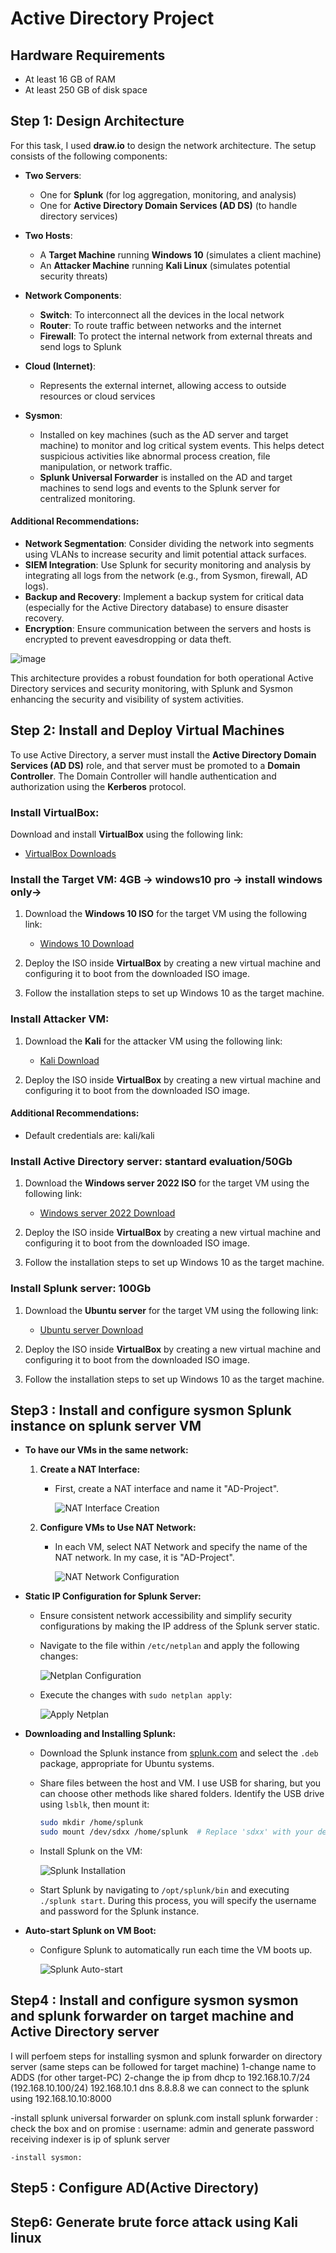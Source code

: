 # Active Directory Project

## Hardware Requirements

- At least 16 GB of RAM
- At least 250 GB of disk space

## Step 1: Design Architecture

For this task, I used **draw.io** to design the network architecture. The setup consists of the following components:

- **Two Servers**:
  - One for **Splunk** (for log aggregation, monitoring, and analysis)
  - One for **Active Directory Domain Services (AD DS)** (to handle directory services)

- **Two Hosts**:
  - A **Target Machine** running **Windows 10** (simulates a client machine)
  - An **Attacker Machine** running **Kali Linux** (simulates potential security threats)

- **Network Components**:
  - **Switch**: To interconnect all the devices in the local network
  - **Router**: To route traffic between networks and the internet
  - **Firewall**: To protect the internal network from external threats and send logs to Splunk 

- **Cloud (Internet)**:
  - Represents the external internet, allowing access to outside resources or cloud services

- **Sysmon**:
  - Installed on key machines (such as the AD server and target machine) to monitor and log critical system events. This helps detect suspicious activities like abnormal process creation, file manipulation, or network traffic.
  - **Splunk Universal Forwarder** is installed on the AD and target machines to send logs and events to the Splunk server for centralized monitoring.

#### Additional Recommendations:
- **Network Segmentation**: Consider dividing the network into segments using VLANs to increase security and limit potential attack surfaces.
- **SIEM Integration**: Use Splunk for security monitoring and analysis by integrating all logs from the network (e.g., from Sysmon, firewall, AD logs).
- **Backup and Recovery**: Implement a backup system for critical data (especially for the Active Directory database) to ensure disaster recovery.
- **Encryption**: Ensure communication between the servers and hosts is encrypted to prevent eavesdropping or data theft.

![image](https://github.com/user-attachments/assets/8e98b4ba-0b79-45f3-8c5d-04ba19c967e5)

This architecture provides a robust foundation for both operational Active Directory services and security monitoring, with Splunk and Sysmon enhancing the security and visibility of system activities.


## Step 2: Install and Deploy Virtual Machines

To use Active Directory, a server must install the **Active Directory Domain Services (AD DS)** role, and that server must be promoted to a **Domain Controller**. The Domain Controller will handle authentication and authorization using the **Kerberos** protocol.

### Install VirtualBox:

Download and install **VirtualBox** using the following link:
- [VirtualBox Downloads](https://www.virtualbox.org/wiki/Downloads)

### Install the Target VM: 4GB -> windows10 pro -> install windows only->

1. Download the **Windows 10 ISO** for the target VM using the following link:
   - [Windows 10 Download](https://www.microsoft.com/en-ca/software-download/windows10)
   
2. Deploy the ISO inside **VirtualBox** by creating a new virtual machine and configuring it to boot from the downloaded ISO image.

3. Follow the installation steps to set up Windows 10 as the target machine.

### Install Attacker VM:

1. Download the **Kali** for the attacker VM using the following link:
   - [Kali Download](https://www.kali.org/)

2. Deploy the ISO inside **VirtualBox** by creating a new virtual machine and configuring it to boot from the downloaded ISO image.

#### Additional Recommendations:
- Default credentials are: kali/kali
   
### Install Active Directory server: stantard evaluation/50Gb

1. Download the **Windows server 2022 ISO** for the target VM using the following link:
   - [Windows server 2022 Download](https://www.microsoft.com/en-ca/software-download/windows10)
   
2. Deploy the ISO inside **VirtualBox** by creating a new virtual machine and configuring it to boot from the downloaded ISO image.

3. Follow the installation steps to set up Windows 10 as the target machine.

### Install Splunk server: 100Gb

1. Download the **Ubuntu server** for the target VM using the following link:
   - [Ubuntu server Download](https://www.microsoft.com/en-ca/software-download/windows10)
   
2. Deploy the ISO inside **VirtualBox** by creating a new virtual machine and configuring it to boot from the downloaded ISO image.

3. Follow the installation steps to set up Windows 10 as the target machine.

## Step3 : Install and configure sysmon Splunk instance on splunk server VM

- **To have our VMs in the same network:**

  1. **Create a NAT Interface:**
     - First, create a NAT interface and name it "AD-Project".
     
       ![NAT Interface Creation](https://github.com/user-attachments/assets/c34f5439-aff3-4db0-a17d-dfc054b3f1b9)
  
  2. **Configure VMs to Use NAT Network:**
     - In each VM, select NAT Network and specify the name of the NAT network. In my case, it is "AD-Project".
     
       ![NAT Network Configuration](https://github.com/user-attachments/assets/fad578e7-6ebe-46e2-a57d-2141904c0ae5)

- **Static IP Configuration for Splunk Server:**
  - Ensure consistent network accessibility and simplify security configurations by making the IP address of the Splunk server static.
  - Navigate to the file within `/etc/netplan` and apply the following changes:
  
    ![Netplan Configuration](https://github.com/user-attachments/assets/f20b9831-cda9-45ab-bde9-125952e3d3c3)
  
  - Execute the changes with `sudo netplan apply`:
  
    ![Apply Netplan](https://github.com/user-attachments/assets/277f1438-0152-410a-a66c-e9b4679dff24)

- **Downloading and Installing Splunk:**
  - Download the Splunk instance from [splunk.com](https://splunk.com) and select the `.deb` package, appropriate for Ubuntu systems.
  - Share files between the host and VM. I use USB for sharing, but you can choose other methods like shared folders. Identify the USB drive using `lsblk`, then mount it:
  
    ```bash
    sudo mkdir /home/splunk
    sudo mount /dev/sdxx /home/splunk  # Replace 'sdxx' with your device identifier, e.g., /dev/sdc1
    ```
  
  - Install Splunk on the VM:
  
    ![Splunk Installation](https://github.com/user-attachments/assets/9a6d3dd4-b145-4e48-ba9c-3c028144bbdb)
  
  - Start Splunk by navigating to `/opt/splunk/bin` and executing `./splunk start`. During this process, you will specify the username and password for the Splunk instance.
  
- **Auto-start Splunk on VM Boot:**
  - Configure Splunk to automatically run each time the VM boots up.
  
    ![Splunk Auto-start](https://github.com/user-attachments/assets/ccd864ab-9f20-45b6-932b-697a16c902ca)


## Step4 : Install and configure sysmon sysmon and splunk forwarder on target machine and Active Directory server
  I will perfoem steps for installing sysmon and splunk forwarder on directory server (same steps can be followed for target machine)
   1-change name to ADDS (for other target-PC)
   2-change the ip from dhcp to 192.168.10.7/24 (192.168.10.100/24) 192.168.10.1 dns 8.8.8.8
   we can connect to the splunk using  192.168.10.10:8000

   -install splunk universal forwarder
 on splunk.com install splunk forwarder : check the box and on promise : username: admin and generate password
    receiving indexer is ip of splunk server
    
    -install sysmon:
   


## Step5 : Configure AD(Active Directory)

## Step6: Generate brute force attack using Kali linux

